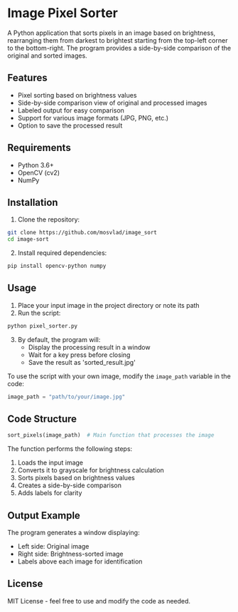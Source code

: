 # Image Pixel Sorter

A Python application that sorts pixels in an image based on brightness, rearranging them from darkest to brightest starting from the top-left corner to the bottom-right. The program provides a side-by-side comparison of the original and sorted images.

## Features

- Pixel sorting based on brightness values
- Side-by-side comparison view of original and processed images
- Labeled output for easy comparison
- Support for various image formats (JPG, PNG, etc.)
- Option to save the processed result

## Requirements

- Python 3.6+
- OpenCV (cv2)
- NumPy

## Installation

1. Clone the repository:
```bash
git clone https://github.com/mosvlad/image_sort
cd image-sort
```

2. Install required dependencies:
```bash
pip install opencv-python numpy
```

## Usage

1. Place your input image in the project directory or note its path
2. Run the script:
```bash
python pixel_sorter.py
```

3. By default, the program will:
   - Display the processing result in a window
   - Wait for a key press before closing
   - Save the result as 'sorted_result.jpg'

To use the script with your own image, modify the `image_path` variable in the code:
```python
image_path = "path/to/your/image.jpg"
```

## Code Structure

```python
sort_pixels(image_path)  # Main function that processes the image
```

The function performs the following steps:
1. Loads the input image
2. Converts it to grayscale for brightness calculation
3. Sorts pixels based on brightness values
4. Creates a side-by-side comparison
5. Adds labels for clarity

## Output Example

The program generates a window displaying:
- Left side: Original image
- Right side: Brightness-sorted image
- Labels above each image for identification


## License

MIT License - feel free to use and modify the code as needed.

